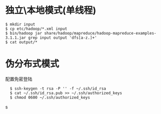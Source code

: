 # 独立\本地模式(单线程)

```
$ mkdir input
$ cp etc/hadoop/*.xml input
$ bin/hadoop jar share/hadoop/mapreduce/hadoop-mapreduce-examples-3.1.1.jar grep input output 'dfs[a-z.]+'
$ cat output/*
```

# 伪分布式模式

配置免密登陆

```
  $ ssh-keygen -t rsa -P '' -f ~/.ssh/id_rsa
  $ cat ~/.ssh/id_rsa.pub >> ~/.ssh/authorized_keys
  $ chmod 0600 ~/.ssh/authorized_keys
```

s